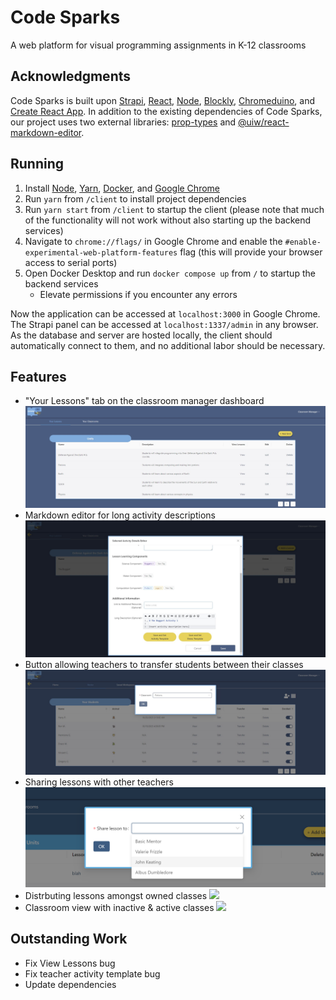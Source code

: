 # Code Sparks

A web platform for visual programming assignments in K-12 classrooms

## Acknowledgments

Code Sparks is built upon [Strapi](https://docs-v3.strapi.io/developer-docs/latest/getting-started/introduction.html), [React](https://reactjs.org/), [Node](https://nodejs.org/en/), [Blockly](https://developers.google.com/blockly), [Chromeduino](https://github.com/spaceneedle/Chromeduino), and [Create React App](https://create-react-app.dev/docs/getting-started/). In addition to the existing dependencies of Code Sparks, our project uses two external libraries: [prop-types](https://www.npmjs.com/package/prop-types) and [@uiw/react-markdown-editor](https://www.npmjs.com/package/@uiw/react-markdown-editor).

## Running

1. Install [Node](https://nodejs.org/en/), [Yarn](https://classic.yarnpkg.com/en/docs/install#windows-stable), [Docker](https://docs.docker.com/get-docker/), and [Google Chrome](https://www.google.com/chrome/)
2. Run `yarn` from `/client` to install project dependencies
3. Run `yarn start` from `/client` to startup the client (please note that much of the functionality will not work without also starting up the backend services)
4. Navigate to `chrome://flags/` in Google Chrome and enable the `#enable-experimental-web-platform-features` flag (this will provide your browser access to serial ports)
5. Open Docker Desktop and run `docker compose up` from `/` to startup the backend services
    * Elevate permissions if you encounter any errors

Now the application can be accessed at `localhost:3000` in Google Chrome. The Strapi panel can be accessed at `localhost:1337/admin` in any browser. As the database and server are hosted locally, the client should automatically connect to them, and no additional labor should be necessary.

## Features

* "Your Lessons" tab on the classroom manager dashboard
  ![](https://raw.githubusercontent.com/CEN3031-Team-9D/diamond-code-sparks/develop/images/your_lessons.jpg)
* Markdown editor for long activity descriptions
  ![](https://raw.githubusercontent.com/CEN3031-Team-9D/diamond-code-sparks/develop/images/long_description.jpg)
* Button allowing teachers to transfer students between their classes
  ![](https://raw.githubusercontent.com/CEN3031-Team-9D/diamond-code-sparks/develop/images/transfer.jpg)
* Sharing lessons with other teachers
  ![](https://raw.githubusercontent.com/CEN3031-Team-9D/diamond-code-sparks/develop/images/teacher.PNG)
* Distrbuting lessons amongst owned classes
  ![](https://github.com/CEN3031-Team-9D/diamond-code-sparks/assets/40278799/123ec756-d810-4283-84f6-50000cc44b39)
* Classroom view with inactive & active classes
  ![](https://github.com/CEN3031-Team-9D/diamond-code-sparks/assets/40278799/f18322e9-a842-47cf-ab31-d3c09c67d149)

  
## Outstanding Work

* Fix View Lessons bug
* Fix teacher activity template bug
* Update dependencies

